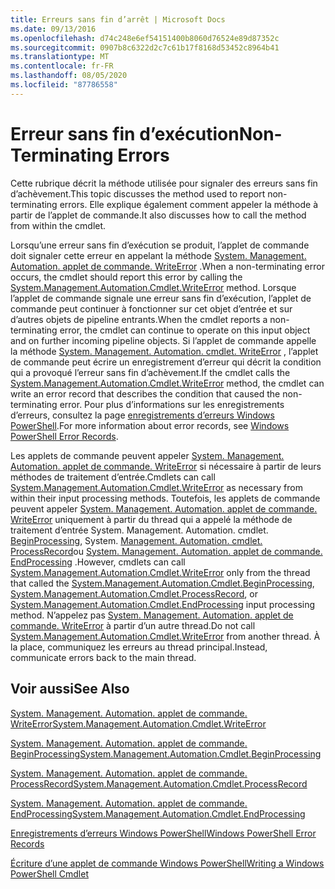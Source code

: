 ```yaml
---
title: Erreurs sans fin d’arrêt | Microsoft Docs
ms.date: 09/13/2016
ms.openlocfilehash: d74c248e6ef54151400b8060d76524e89d87352c
ms.sourcegitcommit: 0907b8c6322d2c7c61b17f8168d53452c8964b41
ms.translationtype: MT
ms.contentlocale: fr-FR
ms.lasthandoff: 08/05/2020
ms.locfileid: "87786558"
---
```

# <a name="non-terminating-errors"></a><span data-ttu-id="598dd-102">Erreur sans fin d’exécution</span><span class="sxs-lookup"><span data-stu-id="598dd-102">Non-Terminating Errors</span></span>

<span data-ttu-id="598dd-103">Cette rubrique décrit la méthode utilisée pour signaler des erreurs sans fin d’achèvement.</span><span class="sxs-lookup"><span data-stu-id="598dd-103">This topic discusses the method used to report non-terminating errors.</span></span> <span data-ttu-id="598dd-104">Elle explique également comment appeler la méthode à partir de l’applet de commande.</span><span class="sxs-lookup"><span data-stu-id="598dd-104">It also discusses how to call the method from within the cmdlet.</span></span>

<span data-ttu-id="598dd-105">Lorsqu’une erreur sans fin d’exécution se produit, l’applet de commande doit signaler cette erreur en appelant la méthode [System. Management. Automation. applet de commande. WriteError](/dotnet/api/System.Management.Automation.Cmdlet.WriteError) .</span><span class="sxs-lookup"><span data-stu-id="598dd-105">When a non-terminating error occurs, the cmdlet should report this error by calling the [System.Management.Automation.Cmdlet.WriteError](/dotnet/api/System.Management.Automation.Cmdlet.WriteError) method.</span></span> <span data-ttu-id="598dd-106">Lorsque l’applet de commande signale une erreur sans fin d’exécution, l’applet de commande peut continuer à fonctionner sur cet objet d’entrée et sur d’autres objets de pipeline entrants.</span><span class="sxs-lookup"><span data-stu-id="598dd-106">When the cmdlet reports a non-terminating error, the cmdlet can continue to operate on this input object and on further incoming pipeline objects.</span></span> <span data-ttu-id="598dd-107">Si l’applet de commande appelle la méthode [System. Management. Automation. cmdlet. WriteError](/dotnet/api/System.Management.Automation.Cmdlet.WriteError) , l’applet de commande peut écrire un enregistrement d’erreur qui décrit la condition qui a provoqué l’erreur sans fin d’achèvement.</span><span class="sxs-lookup"><span data-stu-id="598dd-107">If the cmdlet calls the [System.Management.Automation.Cmdlet.WriteError](/dotnet/api/System.Management.Automation.Cmdlet.WriteError) method, the cmdlet can write an error record that describes the condition that caused the non-terminating error.</span></span> <span data-ttu-id="598dd-108">Pour plus d’informations sur les enregistrements d’erreurs, consultez la page [enregistrements d’erreurs Windows PowerShell](./windows-powershell-error-records.md).</span><span class="sxs-lookup"><span data-stu-id="598dd-108">For more information about error records, see [Windows PowerShell Error Records](./windows-powershell-error-records.md).</span></span>

<span data-ttu-id="598dd-109">Les applets de commande peuvent appeler [System. Management. Automation. applet de commande. WriteError](/dotnet/api/System.Management.Automation.Cmdlet.WriteError) si nécessaire à partir de leurs méthodes de traitement d’entrée.</span><span class="sxs-lookup"><span data-stu-id="598dd-109">Cmdlets can call [System.Management.Automation.Cmdlet.WriteError](/dotnet/api/System.Management.Automation.Cmdlet.WriteError) as necessary from within their input processing methods.</span></span> <span data-ttu-id="598dd-110">Toutefois, les applets de commande peuvent appeler [System. Management. Automation. applet de commande. WriteError](/dotnet/api/System.Management.Automation.Cmdlet.WriteError) uniquement à partir du thread qui a appelé la méthode de traitement d’entrée System. Management. Automation. cmdlet. [BeginProcessing](/dotnet/api/System.Management.Automation.Cmdlet.BeginProcessing), System. [Management. Automation. cmdlet. ProcessRecord](/dotnet/api/System.Management.Automation.Cmdlet.ProcessRecord)ou [System. Management. Automation. applet de commande. EndProcessing](/dotnet/api/System.Management.Automation.Cmdlet.EndProcessing) .</span><span class="sxs-lookup"><span data-stu-id="598dd-110">However, cmdlets can call [System.Management.Automation.Cmdlet.WriteError](/dotnet/api/System.Management.Automation.Cmdlet.WriteError) only from the thread that called the [System.Management.Automation.Cmdlet.BeginProcessing](/dotnet/api/System.Management.Automation.Cmdlet.BeginProcessing), [System.Management.Automation.Cmdlet.ProcessRecord](/dotnet/api/System.Management.Automation.Cmdlet.ProcessRecord), or [System.Management.Automation.Cmdlet.EndProcessing](/dotnet/api/System.Management.Automation.Cmdlet.EndProcessing) input processing method.</span></span> <span data-ttu-id="598dd-111">N’appelez pas [System. Management. Automation. applet de commande. WriteError](/dotnet/api/System.Management.Automation.Cmdlet.WriteError) à partir d’un autre thread.</span><span class="sxs-lookup"><span data-stu-id="598dd-111">Do not call [System.Management.Automation.Cmdlet.WriteError](/dotnet/api/System.Management.Automation.Cmdlet.WriteError) from another thread.</span></span> <span data-ttu-id="598dd-112">À la place, communiquez les erreurs au thread principal.</span><span class="sxs-lookup"><span data-stu-id="598dd-112">Instead, communicate errors back to the main thread.</span></span>

## <a name="see-also"></a><span data-ttu-id="598dd-113">Voir aussi</span><span class="sxs-lookup"><span data-stu-id="598dd-113">See Also</span></span>

[<span data-ttu-id="598dd-114">System. Management. Automation. applet de commande. WriteError</span><span class="sxs-lookup"><span data-stu-id="598dd-114">System.Management.Automation.Cmdlet.WriteError</span></span>](/dotnet/api/System.Management.Automation.Cmdlet.WriteError)

[<span data-ttu-id="598dd-115">System. Management. Automation. applet de commande. BeginProcessing</span><span class="sxs-lookup"><span data-stu-id="598dd-115">System.Management.Automation.Cmdlet.BeginProcessing</span></span>](/dotnet/api/System.Management.Automation.Cmdlet.BeginProcessing)

[<span data-ttu-id="598dd-116">System. Management. Automation. applet de commande. ProcessRecord</span><span class="sxs-lookup"><span data-stu-id="598dd-116">System.Management.Automation.Cmdlet.ProcessRecord</span></span>](/dotnet/api/System.Management.Automation.Cmdlet.ProcessRecord)

[<span data-ttu-id="598dd-117">System. Management. Automation. applet de commande. EndProcessing</span><span class="sxs-lookup"><span data-stu-id="598dd-117">System.Management.Automation.Cmdlet.EndProcessing</span></span>](/dotnet/api/System.Management.Automation.Cmdlet.EndProcessing)

[<span data-ttu-id="598dd-118">Enregistrements d’erreurs Windows PowerShell</span><span class="sxs-lookup"><span data-stu-id="598dd-118">Windows PowerShell Error Records</span></span>](./windows-powershell-error-records.md)

[<span data-ttu-id="598dd-119">Écriture d’une applet de commande Windows PowerShell</span><span class="sxs-lookup"><span data-stu-id="598dd-119">Writing a Windows PowerShell Cmdlet</span></span>](./writing-a-windows-powershell-cmdlet.md)
